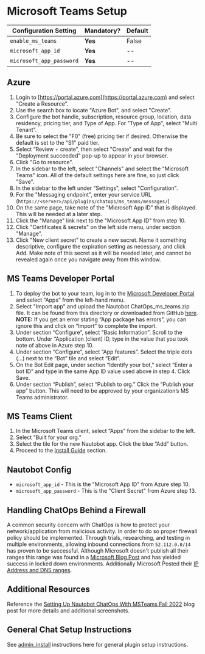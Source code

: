 # Microsoft Teams Setup

| Configuration Setting        | Mandatory? | Default |
| ---------------------------- | ---------- | ------- |
| `enable_ms_teams`            | **Yes**    | False   |
| `microsoft_app_id`           | **Yes**    | --      |
| `microsoft_app_password`     | **Yes**    | --      |

## Azure

1. Login to [https://portal.azure.com](https://portal.azure.com) and select "Create a Resource".
2. Use the search box to locate "Azure Bot", and select "Create".
3. Configure the bot handle, subscription, resource group, location, data residency, pricing tier, and Type of App. For "Type of App", select "Multi Tenant".
4. Be sure to select the "F0" (free) pricing tier if desired. Otherwise the default is set to the "S1" paid tier.
5. Select “Review + create”, then select "Create" and wait for the "Deployment succeeded" pop-up to appear in your browser.
6. Click "Go to resource".
7. In the sidebar to the left, select "Channels" and select the "Microsoft Teams" icon. All of the default settings here are fine, so just click "Save".
8. In the sidebar to the left under “Settings”, select "Configuration".
9. For the "Messaging endpoint", enter your service URL (`https://<server>/api/plugins/chatops/ms_teams/messages/`)
10. On the same page, take note of the "Microsoft App ID" that is displayed. This will be needed at a later step.
11. Click the "Manage" link next to the "Microsoft App ID" from step 10.
12. Click "Certificates & secrets" on the left side menu, under section "Manage".
13. Click "New client secret" to create a new secret. Name it something descriptive, configure the expiration setting as necessary, and click Add. Make note of this secret as it will be needed later, and cannot be revealed again once you navigate away from this window.

## MS Teams Developer Portal

1. To deploy the bot to your team, log in to the [Microsoft Developer Portal](https://dev.teams.microsoft.com/) and select “Apps” from the left-hand menu.
2. Select "Import app" and upload the Nautobot ChatOps_ms_teams.zip file. It can be found from this directory or downloaded from GitHub [here](https://github.com/nautobot/nautobot-plugin-chatops/blob/develop/Nautobot_ms_teams.zip). **NOTE:** If you get an error stating “App package has errors”, you can ignore this and click on “Import” to complete the import.
3. Under section “Configure”, select “Basic Information”. Scroll to the bottom. Under “Application (client) ID, type in the value that you took note of above in Azure step 10.
4. Under section “Configure”, select “App features”. Select the triple dots (...) next to the “Bot” tile and select “Edit”.
5. On the Bot Edit page, under section “Identify your bot,” select “Enter a bot ID” and type in the same App ID value used above in step 4. Click Save.
6. Under section “Publish”, select “Publish to org.” Click the “Publish your app” button. This will need to be approved by your organization’s MS Teams administrator.

## MS Teams Client

1. In the Microsoft Teams client, select “Apps” from the sidebar to the left.
2. Select “Built for your org.”
3. Select the tile for the new Nautobot app. Click the blue “Add” button.
4. Proceed to the [Install Guide](index.md#Install-Guide) section.

## Nautobot Config

- `microsoft_app_id` - This is the "Microsoft App ID" from Azure step 10.
- `microsoft_app_password` - This is the "Client Secret" from Azure step 13.

## Handling ChatOps Behind a Firewall

A common security concern with ChatOps is how to protect your network/application from malicious activity. In order to do so proper firewall policy should be implemented. Through trials, researching, and testing in multiple environments, allowing inbound connections from `52.112.0.0/14` has proven to be successful. Although Microsoft doesn't publish all their ranges this range was found in a [Microsoft Blog Post](https://blog.botframework.com/2020/11/23/bots-secured-behind-a-firewall-teams/) and has yielded success in locked down environments. Additionally Microsoft Posted their [IP Address and DNS ranges](https://learn.microsoft.com/en-us/microsoft-365/enterprise/urls-and-ip-address-ranges?view=o365-worldwide#skype-for-business-online-and-microsoft-teams).

## Additional Resources

Reference the [Setting Up Nautobot ChatOps With MSTeams Fall 2022](https://blog.networktocode.com/post/setting-up-nautobot-chatops-with-msteams-fall-2022/) blog post for more details and additional screenshots.

## General Chat Setup Instructions

See [admin_install](index.md) instructions here for general plugin setup instructions.

